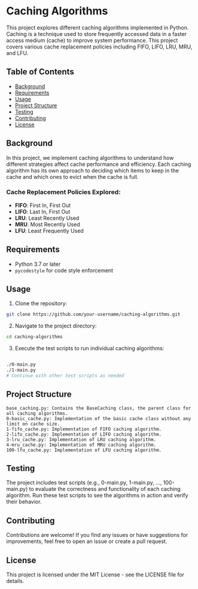 # Caching Algorithms

This project explores different caching algorithms implemented in Python. Caching is a technique used to store frequently accessed data in a faster access medium (cache) to improve system performance. This project covers various cache replacement policies including FIFO, LIFO, LRU, MRU, and LFU.

## Table of Contents

- [Background](#background)
- [Requirements](#requirements)
- [Usage](#usage)
- [Project Structure](#project-structure)
- [Testing](#testing)
- [Contributing](#contributing)
- [License](#license)

## Background

In this project, we implement caching algorithms to understand how different strategies affect cache performance and efficiency. Each caching algorithm has its own approach to deciding which items to keep in the cache and which ones to evict when the cache is full.

### Cache Replacement Policies Explored:

- **FIFO**: First In, First Out
- **LIFO**: Last In, First Out
- **LRU**: Least Recently Used
- **MRU**: Most Recently Used
- **LFU**: Least Frequently Used

## Requirements

- Python 3.7 or later
- `pycodestyle` for code style enforcement

## Usage

1. Clone the repository:

```bash
git clone https://github.com/your-username/caching-algorithms.git

```
2. Navigate to the project directory:

```bash
cd caching-algorithms
```
  3. Execute the test scripts to run individual caching algorithms:

```bash

./0-main.py
./1-main.py
# Continue with other test scripts as needed
```

## Project Structure

    base_caching.py: Contains the BaseCaching class, the parent class for all caching algorithms.
    0-basic_cache.py: Implementation of the basic cache class without any limit on cache size.
    1-fifo_cache.py: Implementation of FIFO caching algorithm.
    2-lifo_cache.py: Implementation of LIFO caching algorithm.
    3-lru_cache.py: Implementation of LRU caching algorithm.
    4-mru_cache.py: Implementation of MRU caching algorithm.
    100-lfu_cache.py: Implementation of LFU caching algorithm.

## Testing

The project includes test scripts (e.g., 0-main.py, 1-main.py, ..., 100-main.py) to evaluate the correctness and functionality of each caching algorithm. Run these test scripts to see the algorithms in action and verify their behavior.

## Contributing

Contributions are welcome! If you find any issues or have suggestions for improvements, feel free to open an issue or create a pull request.

## License

This project is licensed under the MIT License - see the LICENSE file for details.
